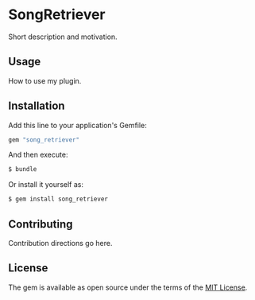 # SongRetriever
Short description and motivation.

## Usage
How to use my plugin.

## Installation
Add this line to your application's Gemfile:

```ruby
gem "song_retriever"
```

And then execute:
```bash
$ bundle
```

Or install it yourself as:
```bash
$ gem install song_retriever
```

## Contributing
Contribution directions go here.

## License
The gem is available as open source under the terms of the [MIT License](https://opensource.org/licenses/MIT).
